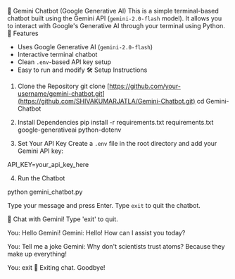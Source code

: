 🤖 Gemini Chatbot (Google Generative AI)
This is a simple terminal-based chatbot built using the Gemini API (`gemini-2.0-flash` model). It allows you to interact with Google's Generative AI through your terminal using Python.
🚀 Features
- Uses Google Generative AI (`gemini-2.0-flash`)
- Interactive terminal chatbot
- Clean `.env`-based API key setup
- Easy to run and modify
🛠️ Setup Instructions

1. Clone the Repository
git clone [https://github.com/your-username/gemini-chatbot.git](https://github.com/SHIVAKUMARJATLA/Gemini-Chatbot.git)
cd Gemini-Chatbot


2. Install Dependencies
pip install -r requirements.txt
requirements.txt
google-generativeai
python-dotenv

3. Set Your API Key
Create a `.env` file in the root directory and add your Gemini API key:

API_KEY=your_api_key_here

4. Run the Chatbot

python gemini_chatbot.py

Type your message and press Enter. Type `exit` to quit the chatbot.


🤖 Chat with Gemini! Type 'exit' to quit.

You: Hello Gemini!
Gemini: Hello! How can I assist you today?

You: Tell me a joke
Gemini: Why don't scientists trust atoms? Because they make up everything!

You: exit
👋 Exiting chat. Goodbye!

